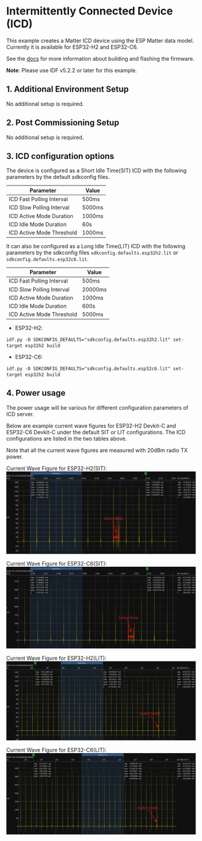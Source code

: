 # Intermittently Connected Device (ICD)

This example creates a Matter ICD device using the ESP Matter data model. Currently it is available for ESP32-H2 and ESP32-C6.

See the [docs](https://docs.espressif.com/projects/esp-matter/en/latest/esp32/developing.html) for more information about building and flashing the firmware.

**Note**: Please use IDF v5.2.2 or later for this example.

## 1. Additional Environment Setup

No additional setup is required.

## 2. Post Commissioning Setup

No additional setup is required.

## 3. ICD configuration options

The device is configured as a Short Idle Time(SIT) ICD with the following parameters by the default sdkconfig files.

| Parameter                 | Value  |
|---------------------------|--------|
| ICD Fast Polling Interval | 500ms  |
| ICD Slow Polling Interval | 5000ms |
| ICD Active Mode Duration  | 1000ms |
| ICD Idle Mode Duration    | 60s    |
| ICD Active Mode Threshold | 1000ms |

It can also be configured as a Long Idle Time(LIT) ICD with the following parameters by the sdkconfig files `sdkconfig.defaults.esp32h2.lit` or `sdkconfig.defaults.esp32c6.lit`.

| Parameter                 | Value   |
|---------------------------|---------|
| ICD Fast Polling Interval | 500ms   |
| ICD Slow Polling Interval | 20000ms |
| ICD Active Mode Duration  | 1000ms  |
| ICD Idle Mode Duration    | 600s    |
| ICD Active Mode Threshold | 5000ms  |

- ESP32-H2:
```
idf.py -D SDKCONFIG_DEFAULTS="sdkconfig.defaults.esp32h2.lit" set-target esp32h2 build
```
- ESP32-C6:
```
idf.py -D SDKCONFIG_DEFAULTS="sdkconfig.defaults.esp32c6.lit" set-target esp32h2 build
```

## 4. Power usage

The power usage will be various for different configuration parameters of ICD server.

Below are example current wave figures for ESP32-H2 Devkit-C and ESP32-C6 Devkit-C under the default SIT or LIT configurations. The ICD configurations are listed in the two tables above.

Note that all the current wave figures are measured with 20dBm radio TX power.

Current Wave Figure for ESP32-H2(SIT):
![H2-sit-icd](image/H2-sit-icd.png)

Current Wave Figure for ESP32-C6(SIT):
![C6-sit-icd](image/C6-sit-icd.png)

Current Wave Figure for ESP32-H2(LIT):
![H2-lit-icd](image/H2-lit-icd.png)

Current Wave Figure for ESP32-C6(LIT):
![C6-lit-icd](image/C6-lit-icd.png)
